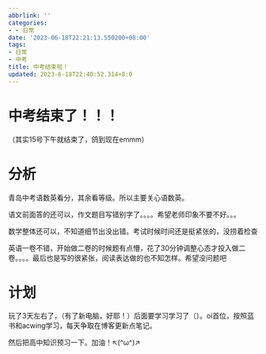 ```yaml
---
abbrlink: ''
categories:
- - 日常
date: '2023-06-18T22:21:13.550200+08:00'
tags:
- 日常
- 中考
title: 中考结束啦！
updated: 2023-6-18T22:40:52.314+8:0
---
```

# 中考结束了！！！

（其实15号下午就结束了，鸽到现在emmm）

# 分析

青岛中考语数英看分，其余看等级。所以主要关心语数英。

语文前面答的还可以，作文题目写错别字了。。。。希望老师印象不要不好。。。

数学整体还可以，不知道细节出没出错。考试时候时间还是挺紧张的，没捞着检查

英语一卷不错，开始做二卷的时候题有点懵，花了30分钟调整心态才投入做二卷。。。。最后也是写的很紧张，阅读表达做的也不知怎样。希望没问题吧

# 计划

玩了3天左右了，（有了新电脑，好耶！）后面要学习学习了（）。oi首位，按照蓝书和acwing学习，每天争取在博客更新点笔记。



然后把高中知识预习一下。加油！↖(\^ω\^)↗
